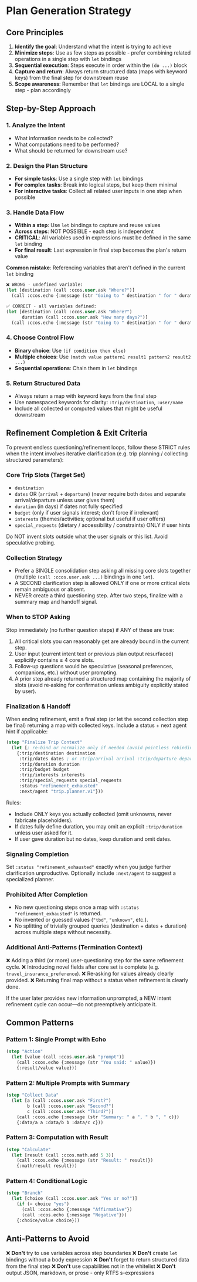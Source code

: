 # Plan Generation Strategy

## Core Principles

1. **Identify the goal**: Understand what the intent is trying to achieve
2. **Minimize steps**: Use as few steps as possible - prefer combining related operations in a single step with `let` bindings
3. **Sequential execution**: Steps execute in order within the `(do ...)` block
4. **Capture and return**: Always return structured data (maps with keyword keys) from the final step for downstream reuse
5. **Scope awareness**: Remember that `let` bindings are LOCAL to a single step - plan accordingly

## Step-by-Step Approach

### 1. Analyze the Intent
- What information needs to be collected?
- What computations need to be performed?
- What should be returned for downstream use?

### 2. Design the Plan Structure
- **For simple tasks**: Use a single step with `let` bindings
- **For complex tasks**: Break into logical steps, but keep them minimal
- **For interactive tasks**: Collect all related user inputs in one step when possible

### 3. Handle Data Flow
- **Within a step**: Use `let` bindings to capture and reuse values
- **Across steps**: NOT POSSIBLE - each step is independent
- **CRITICAL**: All variables used in expressions must be defined in the same `let` binding
- **For final result**: Last expression in final step becomes the plan's return value

**Common mistake**: Referencing variables that aren't defined in the current `let` binding
```lisp
❌ WRONG - undefined variable:
(let [destination (call :ccos.user.ask "Where?")]
  (call :ccos.echo {:message (str "Going to " destination " for " duration " days")}))  ; duration not defined!

✅ CORRECT - all variables defined:
(let [destination (call :ccos.user.ask "Where?")
      duration (call :ccos.user.ask "How many days?")]
  (call :ccos.echo {:message (str "Going to " destination " for " duration " days")}))
```

### 4. Choose Control Flow
- **Binary choice**: Use `(if condition then else)`
- **Multiple choices**: Use `(match value pattern1 result1 pattern2 result2 ...)`
- **Sequential operations**: Chain them in `let` bindings

### 5. Return Structured Data
- Always return a map with keyword keys from the final step
- Use namespaced keywords for clarity: `:trip/destination`, `:user/name`
- Include all collected or computed values that might be useful downstream

## Refinement Completion & Exit Criteria

To prevent endless questioning/refinement loops, follow these STRICT rules when the intent involves iterative clarification (e.g. trip planning / collecting structured parameters):

### Core Trip Slots (Target Set)
- `destination`
- `dates` OR (`arrival` + `departure`)  (never require both `dates` and separate arrival/departure unless user gives them)
- `duration` (in days) if dates not fully specified
- `budget` (only if user signals interest; don't force if irrelevant)
- `interests` (themes/activities; optional but useful if user offers)
- `special_requests` (dietary / accessibility / constraints) ONLY if user hints

Do NOT invent slots outside what the user signals or this list. Avoid speculative probing.

### Collection Strategy
- Prefer a SINGLE consolidation step asking all missing core slots together (multiple `(call :ccos.user.ask ...)` bindings in one `let`).
- A SECOND clarification step is allowed ONLY if one or more critical slots remain ambiguous or absent.
- NEVER create a third questioning step. After two steps, finalize with a summary map and handoff signal.

### When to STOP Asking
Stop immediately (no further question steps) if ANY of these are true:
1. All critical slots you can reasonably get are already bound in the current step.
2. User input (current intent text or previous plan output resurfaced) explicitly contains ≥ 4 core slots.
3. Follow‑up questions would be speculative (seasonal preferences, companions, etc.) without user prompting.
4. A prior step already returned a structured map containing the majority of slots (avoid re‑asking for confirmation unless ambiguity explicitly stated by user).

### Finalization & Handoff
When ending refinement, emit a final step (or let the second collection step be final) returning a map with collected keys. Include a status + next agent hint if applicable:
```lisp
(step "Finalize Trip Context"
  (let [; re-bind or normalize only if needed (avoid pointless rebinding)]
    {:trip/destination destination
     :trip/dates dates ; or :trip/arrival arrival :trip/departure departure
     :trip/duration duration
     :trip/budget budget
     :trip/interests interests
     :trip/special_requests special_requests
     :status "refinement_exhausted"
     :next/agent "trip.planner.v1"}))
```

Rules:
- Include ONLY keys you actually collected (omit unknowns, never fabricate placeholders).
- If dates fully define duration, you may omit an explicit `:trip/duration` unless user asked for it.
- If user gave duration but no dates, keep duration and omit dates.

### Signaling Completion
Set `:status "refinement_exhausted"` exactly when you judge further clarification unproductive. Optionally include `:next/agent` to suggest a specialized planner.

### Prohibited After Completion
- No new questioning steps once a map with `:status "refinement_exhausted"` is returned.
- No invented or guessed values (`"tbd"`, `"unknown"`, etc.).
- No splitting of trivially grouped queries (destination + dates + duration) across multiple steps without necessity.

### Additional Anti‑Patterns (Termination Context)
❌ Adding a third (or more) user-questioning step for the same refinement cycle.
❌ Introducing novel fields after core set is complete (e.g. `travel_insurance_preference`).
❌ Re‑asking for values already clearly provided.
❌ Returning final map without a status when refinement is clearly done.

If the user later provides new information unprompted, a NEW intent refinement cycle can occur—do not preemptively anticipate it.

## Common Patterns

### Pattern 1: Single Prompt with Echo
```lisp
(step "Action"
  (let [value (call :ccos.user.ask "prompt")]
    (call :ccos.echo {:message (str "You said: " value)})
    {:result/value value}))
```

### Pattern 2: Multiple Prompts with Summary
```lisp
(step "Collect Data"
  (let [a (call :ccos.user.ask "First?")
        b (call :ccos.user.ask "Second?")
        c (call :ccos.user.ask "Third?")]
    (call :ccos.echo {:message (str "Summary: " a ", " b ", " c)})
    {:data/a a :data/b b :data/c c}))
```

### Pattern 3: Computation with Result
```lisp
(step "Calculate"
  (let [result (call :ccos.math.add 5 3)]
    (call :ccos.echo {:message (str "Result: " result)})
    {:math/result result}))
```

### Pattern 4: Conditional Logic
```lisp
(step "Branch"
  (let [choice (call :ccos.user.ask "Yes or no?")]
    (if (= choice "yes")
      (call :ccos.echo {:message "Affirmative"})
      (call :ccos.echo {:message "Negative"}))
    {:choice/value choice}))
```

## Anti-Patterns to Avoid

❌ **Don't** try to use variables across step boundaries
❌ **Don't** create `let` bindings without a body expression
❌ **Don't** forget to return structured data from the final step
❌ **Don't** use capabilities not in the whitelist
❌ **Don't** output JSON, markdown, or prose - only RTFS s-expressions